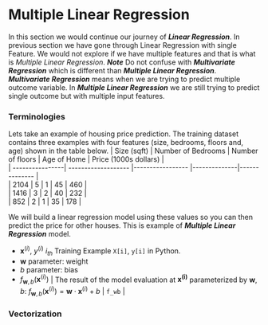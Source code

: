 # Multiple Linear Regression
In this section we would continue our journey of ***Linear Regression***. In previous section we have gone through Linear Regression with single Feature. We would not explore if we have multiple features and that is what is *Multiple Linear Regression*.
***Note*** Do not confuse with ***Multivariate Regression*** which is different than ***Multiple Linear Regression***. ***Multivariate Regression*** means when we are trying to predict multiple outcome variable. In ***Multiple Linear Regression*** we are still trying to predict single outcome but with multiple input features.

### Terminologies
Lets take an example of housing price prediction. The training dataset contains three examples with four features (size, bedrooms, floors and, age) shown in the table below.
| Size (sqft) | Number of Bedrooms  | Number of floors | Age of  Home | Price (1000s dollars)  |   
| ----------------| ------------------- |----------------- |--------------|-------------- |  
| 2104            | 5                   | 1                | 45           | 460           |  
| 1416            | 3                   | 2                | 40           | 232           |  
| 852             | 2                   | 1                | 35           | 178           |  

We will build a linear regression model using these values so you can then predict the price for other houses. This is example of ***Multiple Linear Regression*** model.

* $\mathbf{x}^{(i)}$, $y^{(i)}$ $i_{th}$ Training Example  `X[i]`, `y[i]` in Python.
* $\mathbf{w}$   parameter: weight
* $b$           parameter: bias
* $f_{\mathbf{w},b}(\mathbf{x}^{(i)})$ | The result of the model evaluation at $\mathbf{x^{(i)}}$ parameterized by $\mathbf{w},b$: $f_{\mathbf{w},b}(\mathbf{x}^{(i)}) = \mathbf{w} \cdot \mathbf{x}^{(i)}+b$  | `f_wb` | 

### Vectorization
